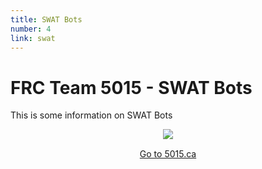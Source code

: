 ```yaml
---
title: SWAT Bots
number: 4
link: swat
---
```

<div class="col-6">
    <h1>FRC Team 5015 - SWAT Bots</h1>
    <p>This is some information on SWAT Bots</p>
</div>
<div style="text-align: center" class="col-6">
    <img style="max-width: 60%" class="img-fluid" src="/resources/img/swat.png" />
</div>
<div style="text-align: center; margin-top: 15px" class="col-12">
    <a class="swatButton" href="http://5015.ca">Go to 5015.ca</a>
</div>